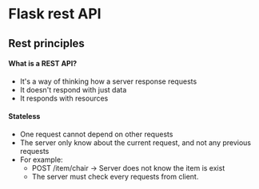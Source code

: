 # Flask rest API

## Rest principles

#### What is a REST API?
- It's a way of thinking how a server response requests
- It doesn't respond with just data
- It responds with resources

#### Stateless
- One request cannot depend on other requests
- The server only know about the current request, and not any previous requests
- For example: 
    - POST /item/chair -> Server does not know the item is exist
    - The server must check every requests from client.



